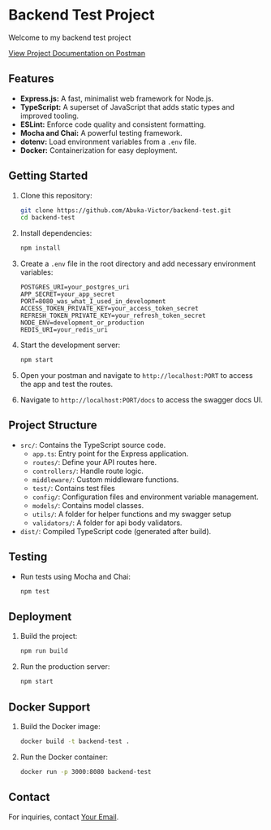 # Backend Test Project

Welcome to my backend test project

[View Project Documentation on Postman](https://documenter.getpostman.com/view/17358662/2s9Y5YSNAT)

## Features

- **Express.js:** A fast, minimalist web framework for Node.js.
- **TypeScript:** A superset of JavaScript that adds static types and improved tooling.
- **ESLint:** Enforce code quality and consistent formatting.
- **Mocha and Chai:** A powerful testing framework.
- **dotenv:** Load environment variables from a `.env` file.
- **Docker:** Containerization for easy deployment.

## Getting Started

1. Clone this repository:

   ```bash
   git clone https://github.com/Abuka-Victor/backend-test.git
   cd backend-test
   ```

2. Install dependencies:

   ```bash
   npm install
   ```

3. Create a `.env` file in the root directory and add necessary environment variables:

   ```env
   POSTGRES_URI=your_postgres_uri
   APP_SECRET=your_app_secret
   PORT=8080_was_what_I_used_in_development
   ACCESS_TOKEN_PRIVATE_KEY=your_access_token_secret
   REFRESH_TOKEN_PRIVATE_KEY=your_refresh_token_secret
   NODE_ENV=development_or_production
   REDIS_URI=your_redis_uri
   ```

4. Start the development server:

   ```bash
   npm start
   ```

5. Open your postman and navigate to `http://localhost:PORT` to access the app and test the routes.
6. Navigate to `http://localhost:PORT/docs` to access the swagger docs UI.

## Project Structure

- `src/`: Contains the TypeScript source code.
  - `app.ts`: Entry point for the Express application.
  - `routes/`: Define your API routes here.
  - `controllers/`: Handle route logic.
  - `middleware/`: Custom middleware functions.
  - `test/`: Contains test files
  - `config/`: Configuration files and environment variable management.
  - `models/`: Contains model classes.
  - `utils/`: A folder for helper functions and my swagger setup
  - `validators/`: A folder for api body validators.
- `dist/`: Compiled TypeScript code (generated after build).

## Testing

- Run tests using Mocha and Chai:
  ```bash
  npm test
  ```

## Deployment

1. Build the project:

   ```bash
   npm run build
   ```

2. Run the production server:
   ```bash
   npm start
   ```

## Docker Support

1. Build the Docker image:

   ```bash
   docker build -t backend-test .
   ```

2. Run the Docker container:
   ```bash
   docker run -p 3000:8080 backend-test
   ```

## Contact

For inquiries, contact [Your Email](abukavictoro@gmail.com).
